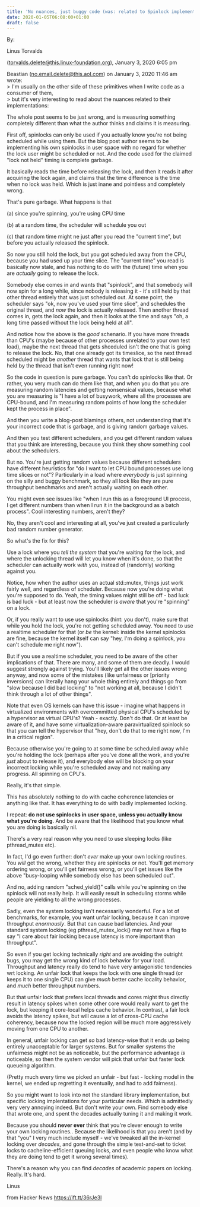```yaml
---
title: 'No nuances, just buggy code (was: related to Spinlock implementation)'
date: 2020-01-05T06:08:00+01:00
draft: false
---
```


By:

Linus Torvalds

(torvalds.delete@this.linux-foundation.org), January 3, 2020 6:05 pm

Beastian (no.email.delete@this.aol.com) on January 3, 2020 11:46 am wrote:  
\> I'm usually on the other side of these primitives when I write code as a consumer of them,  
\> but it's very interesting to read about the nuances related to their implementations:  
  
The whole post seems to be just wrong, and is measuring something completely different than what the author thinks and claims it is measuring.  
  
First off, spinlocks can only be used if you actually know you're not being scheduled while using them. But the blog post author seems to be implementing his own spinlocks in user space with no regard for whether the lock user might be scheduled or not. And the code used for the claimed "lock not held" timing is complete garbage.  
  
It basically reads the time before releasing the lock, and then it reads it after acquiring the lock again, and claims that the time difference is the time when no lock was held. Which is just inane and pointless and completely wrong.  
  
That's pure garbage. What happens is that  
  
(a) since you're spinning, you're using CPU time  
  
(b) at a random time, the scheduler will schedule you out  
  
(c) that random time might ne just after you read the "current time", but before you actually released the spinlock.  
  
So now you still hold the lock, but you got scheduled away from the CPU, because you had used up your time slice. The "current time" you read is basically now stale, and has nothing to do with the (future) time when you are _actually_ going to release the lock.  
  
Somebody else comes in and wants that "spinlock", and that somebody will now spin for a long while, since nobody is releasing it - it's still held by that other thread entirely that was just scheduled out. At some point, the scheduler says "ok, now you've used your time slice", and schedules the original thread, and _now_ the lock is actually released. Then another thread comes in, gets the lock again, and then it looks at the time and says "oh, a long time passed without the lock being held at all".  
  
And notice how the above is the _good_ schenario. If you have more threads than CPU's (maybe because of other processes unrelated to your own test load), maybe the next thread that gets shceduled isn't the one that is going to release the lock. No, that one already got its timeslice, so the next thread scheduled might be _another_ thread that wants that lock that is still being held by the thread that isn't even running right now!  
  
So the code in question is pure garbage. You can't do spinlocks like that. Or rather, you very much can do them like that, and when you do that you are measuring random latencies and getting nonsensical values, because what you are measuring is "I have a lot of busywork, where all the processes are CPU-bound, and I'm measuring random points of how long the scheduler kept the process in place".  
  
And then you write a blog-post blamings others, not understanding that it's your incorrect code that is garbage, and is giving random garbage values.  
  
And then you test different schedulers, and you get different random values that you think are interesting, because you think they show something cool about the schedulers.  
  
But no. You're just getting random values because different schedulers have different heuristics for "do I want to let CPU bound processes use long time slices or not"? Particularly in a load where _everybody_ is just spinning on the silly and buggy benchmark, so they all look like they are pure throughput benchmarks and aren't actually waiting on each other.  
  
You might even see issues like "when I run this as a foreground UI process, I get different numbers than when I run it in the background as a batch process". Cool interesting numbers, aren't they?  
  
No, they aren't cool and interesting at all, you've just created a particularly bad random number generator.  
  
So what's the fix for this?  
  
Use a lock where you _tell the system_ that you're waiting for the lock, and where the unlocking thread will let you know when it's done, so that the scheduler can actually work _with_ you, instead of (randomly) working against you.  
  
Notice, how when the author uses an actual std::mutex, things just work fairly well, and regardless of scheduler. Because now you're doing what you're supposed to do. Yeah, the timing values might still be off - bad luck is bad luck - but at least now the scheduler is _aware_ that you're "spinning" on a lock.  
  
Or, if you really want to use use spinlocks (hint: you don't), make sure that while you hold the lock, you're not getting scheduled away. You need to use a realtime scheduler for that (or _be_ the kernel: inside the kernel spinlocks are fine, because the kernel itself can say "hey, I'm doing a spinlock, you can't schedule me right now").  
  
But if you use a realtime scheduler, you need to be aware of the other implications of that. There are many, and some of them are deadly. I would suggest strongly against trying. You'll likely get all the other issues wrong anyway, and now some of the mistakes (like unfairness or \[priority inversions) can literally hang your whole thing entirely and things go from "slow because I did bad locking" to "not working at all, because I didn't think through a lot of other things".  
  
Note that even OS kernels can have this issue - imagine what happens in virtualized environments with overcommitted physical CPU's scheduled by a hypervisor as virtual CPU's? Yeah - exactly. Don't do that. Or at least be aware of it, and have some virtualization-aware paravirtualized spinlock so that you can tell the hypervisor that "hey, don't do that to me right now, I'm in a critical region".  
  
Because otherwise you're going to at some time be scheduled away while you're holding the lock (perhaps after you've done all the work, and you're _just_ about to release it), and everybody else will be blocking on your incorrect locking while you're scheduled away and not making any progress. All spinning on CPU's.  
  
Really, it's that simple.  
  
This has absolutely nothing to do with cache coherence latencies or anything like that. It has everything to do with badly implemented locking.  
  
I repeat: **do not use spinlocks in user space, unless you actually know what you're doing**. And be aware that the likelihood that you know what you are doing is basically nil.  
  
There's a very real reason why you need to use sleeping locks (like pthread\_mutex etc).  
  
In fact, I'd go even further: don't _ever_ make up your own locking routines. You _will_ get the wrong, whether they are spinlocks or not. You'll get memory ordering wrong, or you'll get fairness wrong, or you'll get issues like the above "busy-looping while somebody else has been scheduled out".  
  
And no, adding random "sched\_yield()" calls while you're spinning on the spinlock will not really help. It will easily result in scheduling storms while people are yielding to all the wrong processes.  
  
Sadly, even the system locking isn't necessarily wonderful. For a lot of benchmarks, for example, you want unfair locking, because it can improve throughput _enormously_. But that can cause bad latencies. And your standard system locking (eg pthread\_mutex\_lock() may not have a flag to say "I care about fair locking because latency is more important than throughput".  
  
So even if you get locking technically _right_ and are avoiding the outright bugs, you may get the wrong kind of lock behavior for your load. Throughput and latency really do tend to have very antagonistic tendencies wrt locking. An unfair lock that keeps the lock with one single thread (or keeps it to one single CPU) can give _much_ better cache locality behavior, and _much_ better throughput numbers.  
  
But that unfair lock that prefers local threads and cores might thus directly result in latency spikes when some other core would really want to get the lock, but keeping it core-local helps cache behavior. In contrast, a fair lock avoids the latency spikes, but will cause a lot of cross-CPU cache coherency, because now the locked region will be much more aggressively moving from one CPU to another.  
  
In general, unfair locking can get _so_ bad latency-wise that it ends up being entirely unacceptable for larger systems. But for smaller systems the unfairness might not be as noticeable, but the performance advantage _is_ noticeable, so then the system vendor will pick that unfair but faster lock queueing algorithm.  
  
(Pretty much every time we picked an unfair - but fast - locking model in the kernel, we ended up regretting it eventually, and had to add fairness).  
  
So you might want to look into not the standard library implementation, but specific locking implentations for your particular needs. Which is admittedly very very annoying indeed. But don't write your own. Find somebody else that wrote one, and spent the decades actually tuning it and making it work.  
  
Because you should **never ever** think that you're clever enough to write your own locking routines.. Because the likelihood is that you aren't (and by that "you" I very much include myself - we've tweaked all the in-kernel locking over _decades_, and gone through the simple test-and-set to ticket locks to cacheline-efficient queuing locks, and even people who know what they are doing tend to get it wrong several times).  
  
There's a reason why you can find _decades_ of academic papers on locking. Really. It's hard.  
  
Linus

  
  
from Hacker News https://ift.tt/36rJe3I